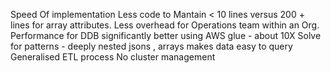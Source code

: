 Speed Of implementation
Less code to Mantain < 10 lines versus 200 + lines for array attributes.
Less overhead for Operations team within an Org.
Performance for DDB significantly better using AWS glue - about 10X
Solve for patterns - deeply nested jsons , arrays 
makes data easy to query 
Generalised ETL process 
No cluster management

